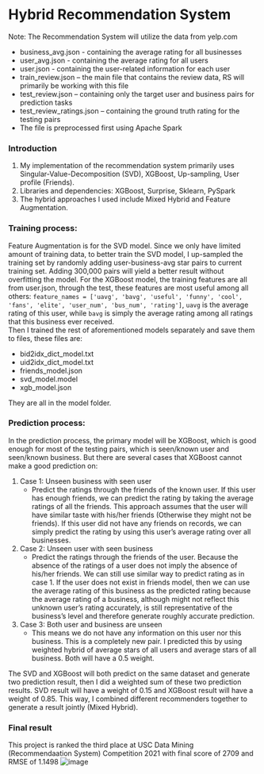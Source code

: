 # Hybrid Recommendation System

Note: The Recommendation System will utilize the data from yelp.com
- business_avg.json - containing the average rating for all businesses
- user_avg.json - containing the average rating for all users
- user.json - containing the user-related information for each user
- train_review.json – the main file that contains the review data, RS will primarily be working with this file
- test_review.json – containing only the target user and business pairs for prediction tasks
- test_review_ratings.json – containing the ground truth rating for the testing pairs
- The file is preprocessed first using Apache Spark

### Introduction

 1. My implementation of the recommendation system primarily uses Singular-Value-Decomposition (SVD), XGBoost, Up-sampling, User profile (Friends).
 2. Libraries and dependencies: XGBoost, Surprise, Sklearn, PySpark
 3. The hybrid approaches I used include Mixed Hybrid and Feature Augmentation. 

### Training process:
Feature Augmentation is for the SVD model. Since we only have limited amount of training data, to better train the SVD model, I up-sampled the training set by randomly adding user-business-avg star pairs to current training set. Adding 300,000 pairs will yield a better result without overfitting the model.
For the XGBoost model, the training features are all from user.json, through the test, these features are most useful among all others:
`feature_names = ['uavg', 'bavg', 'useful', 'funny', 'cool', 'fans', 'elite', 'user_num', 'bus_num', 'rating']`, `uavg` is the average rating of this user, while `bavg` is simply the average rating among all ratings that this business ever received.\
Then I trained the rest of aforementioned models separately and save them to files, these files are:
 * bid2idx_dict_model.txt
 * uid2idx_dict_model.txt
 * friends_model.json
 * svd_model.model
 * xgb_model.json

They are all in the model folder.

### Prediction process:
In the prediction process, the primary model will be XGBoost, which is good enough for most of the testing pairs, which is seen/known user and seen/known business. But there are several cases that XGBoost cannot make a good prediction on:
 1. Case 1: Unseen business with seen user
    * Predict the ratings through the friends of the known user. If this user has enough friends, we can predict the rating by taking the average ratings of all the friends. This approach assumes that the user will have similar taste with his/her friends (Otherwise they might not be friends). If this user did not have any friends on records, we can simply predict the rating by using this user’s average rating over all businesses. 
 2.	Case 2: Unseen user with seen business
    *	Predict the ratings through the friends of the user. Because the absence of the ratings of a user does not imply the absence of his/her friends. We can still use similar way to predict rating as in case 1. If the user does not exist in friends model, then we can use the average rating of this business as the predicted rating because the average rating of a business, although might not reflect this unknown user’s rating accurately, is still representative of the business’s level and therefore generate roughly accurate prediction.
 3.	Case 3: Both user and business are unseen
    * This means we do not have any information on this user nor this business. This is a completely new pair. I predicted this by using weighted hybrid of average stars of all users and average stars of all business. Both will have a 0.5 weight. 
  
The SVD and XGBoost will both predict on the same dataset and generate two prediction result, then I did a weighted sum of these two prediction results. SVD result will have a weight of 0.15 and XGBoost result will have a weight of 0.85. This way, I combined different recommenders together to generate a result jointly (Mixed Hybrid).

### Final result
This project is ranked the third place at USC Data Mining (Recommendaation System) Competition 2021 with final score of 2709 and RMSE of 1.1498
   ![image](https://user-images.githubusercontent.com/25105806/117549836-77fd4c00-aff1-11eb-82a6-0cfe6b925cd7.png)

